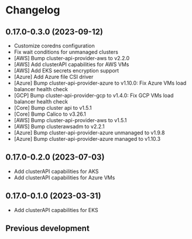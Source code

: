 # Changelog

## 0.17.0-0.3.0 (2023-09-12)

* Customize coredns configuration
* Fix wait conditions for unmanaged clusters
* [AWS] Bump cluster-api-provider-aws to v2.2.0
* [AWS] Add clusterAPI capabilities for AWS VMs
* [AWS] Add EKS secrets encryption support
* [Azure] Add Azure file CSI driver
* [Azure] Bump cluster-api-provider-azure to v1.10.0: Fix Azure VMs load balancer health check
* [GCP] Bump cluster-api-provider-gcp to v1.4.0: Fix GCP VMs load balancer health check
* [Core] Bump cluster api to v1.5.1
* [Core] Bump Calico to v3.26.1
* [AWS] Bump cluster-api-provider-aws to v1.5.1
* [AWS] Bump clusterawsadm to v2.2.1
* [Azure] Bump cluster-api-provider-azure unmanaged to v1.9.8
* [Azure] Bump cluster-api-provider-azure managed to v1.10.3

## 0.17.0-0.2.0 (2023-07-03)

* Add clusterAPI capabilities for AKS
* Add clusterAPI capabilities for Azure VMs

## 0.17.0-0.1.0 (2023-03-31)

* Add clusterAPI capabilities for EKS

## Previous development
